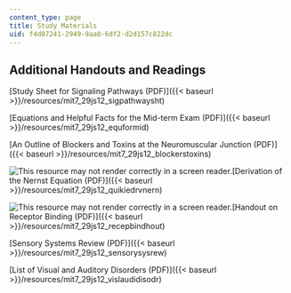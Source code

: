 ```yaml
---
content_type: page
title: Study Materials
uid: f4d07241-2949-9aa0-6df2-d2d157c822dc
---
```


Additional Handouts and Readings
--------------------------------

[Study Sheet for Signaling Pathways (PDF)]({{< baseurl >}}/resources/mit7_29js12_sigpathwaysht)

[Equations and Helpful Facts for the Mid-term Exam (PDF)]({{< baseurl >}}/resources/mit7_29js12_equformid)

[An Outline of Blockers and Toxins at the Neuromuscular Junction (PDF)]({{< baseurl >}}/resources/mit7_29js12_blockerstoxins)

![This resource may not render correctly in a screen reader.](/images/inacessible.gif)[Derivation of the Nernst Equation (PDF)]({{< baseurl >}}/resources/mit7_29js12_quikiedrvnern)

![This resource may not render correctly in a screen reader.](/images/inacessible.gif)[Handout on Receptor Binding (PDF)]({{< baseurl >}}/resources/mit7_29js12_recepbindhout)

[Sensory Systems Review (PDF)]({{< baseurl >}}/resources/mit7_29js12_sensorysysrew)

[List of Visual and Auditory Disorders (PDF)]({{< baseurl >}}/resources/mit7_29js12_vislaudidisodr)